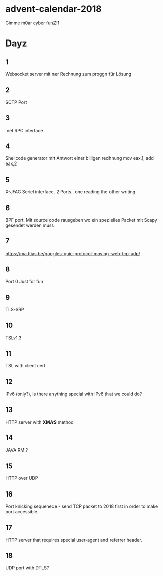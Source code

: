# advent-calendar-2018
Gimme m0ar cyber funZ!1

# Dayz

## 1
Websocket server mit ner Rechnung zum proggn für Lösung

## 2
SCTP Port

## 3
.net RPC interface

## 4
Shellcode generator mit Antwort einer billigen rechnung mov eax,1; add eax,2

## 5 
X-JFAG
Seriel interface. 2 Ports.. one reading the other writing

## 6
BPF port. Mit source code rausgeben wo ein spezielles Packet mit Scapy gesendet werden muss.

## 7
https://ma.ttias.be/googles-quic-protocol-moving-web-tcp-udp/

## 8
Port 0 Just for fun 

## 9

TLS-SRP

## 10

TSLv1.3

## 11

TSL with client cert

## 12

IPv6 (only?), is there anything special with IPv6 that we could do?

## 13

HTTP server with **XMAS** method

## 14

JAVA RMI?

## 15

HTTP over UDP

## 16

Port knicking sequenece - send TCP packet to 2018 first in order to make port accessible.

## 17

HTTP server that requires special user-agent and referrer header.

## 18

UDP port with DTLS?
